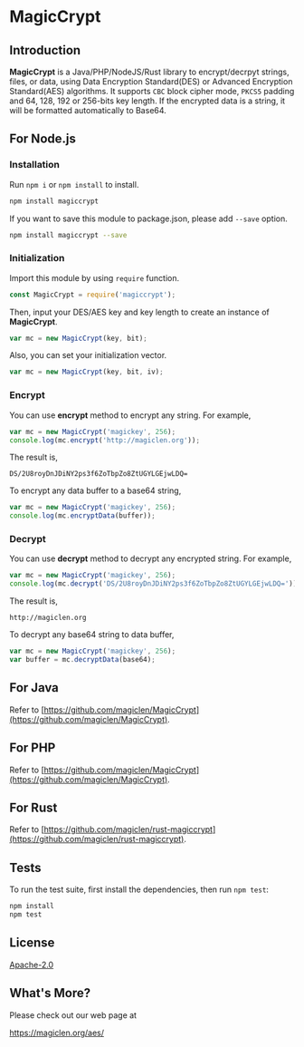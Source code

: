 MagicCrypt
=================================

## Introduction

**MagicCrypt** is a Java/PHP/NodeJS/Rust library to encrypt/decrpyt strings, files, or data, using Data Encryption Standard(DES) or Advanced Encryption Standard(AES) algorithms. It supports `CBC` block cipher mode, `PKCS5` padding and 64, 128, 192 or 256-bits key length. If the encrypted data is a string, it will be formatted automatically to Base64.

## For Node.js

### Installation

Run `npm i` or `npm install` to install.

```bash
npm install magiccrypt
```

If you want to save this module to package.json, please add `--save` option.

```bash
npm install magiccrypt --save
```

### Initialization

Import this module by using `require` function.

```javascript
const MagicCrypt = require('magiccrypt');
```

Then, input your DES/AES key and key length to create an instance of **MagicCrypt**.

```javascript
var mc = new MagicCrypt(key, bit);
```

Also, you can set your initialization vector.

```javascript
var mc = new MagicCrypt(key, bit, iv);
```

### Encrypt

You can use **encrypt** method to encrypt any string. For example,

```javascript
var mc = new MagicCrypt('magickey', 256);
console.log(mc.encrypt('http://magiclen.org'));
```

The result is,

    DS/2U8royDnJDiNY2ps3f6ZoTbpZo8ZtUGYLGEjwLDQ=

To encrypt any data buffer to a base64 string,

```javascript
var mc = new MagicCrypt('magickey', 256);
console.log(mc.encryptData(buffer));
```

### Decrypt

You can use **decrypt** method to decrypt any encrypted string. For example,

```javascript
var mc = new MagicCrypt('magickey', 256);
console.log(mc.decrypt('DS/2U8royDnJDiNY2ps3f6ZoTbpZo8ZtUGYLGEjwLDQ='));
```

The result is,

    http://magiclen.org

To decrypt any base64 string to data buffer,

```javascript
var mc = new MagicCrypt('magickey', 256);
var buffer = mc.decryptData(base64);
```

## For Java

Refer to [https://github.com/magiclen/MagicCrypt](https://github.com/magiclen/MagicCrypt).

## For PHP

Refer to [https://github.com/magiclen/MagicCrypt](https://github.com/magiclen/MagicCrypt).

## For Rust

Refer to [https://github.com/magiclen/rust-magiccrypt](https://github.com/magiclen/rust-magiccrypt).

## Tests

To run the test suite, first install the dependencies, then run `npm test`:

```bash
npm install
npm test
```

## License

[Apache-2.0](LICENSE)

## What's More?

Please check out our web page at

https://magiclen.org/aes/
